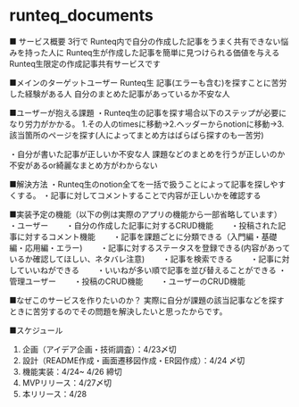 # runteq_documents
■ サービス概要
3行で
Runteq内で自分の作成した記事をうまく共有できない悩みを持った人に
Runteq生が作成した記事を簡単に見つけられる価値を与える
Runteq生限定の作成記事共有サービスです

■メインのターゲットユーザー
Runteq生
記事(エラーも含む)を探すことに苦労した経験がある人
自分のまとめた記事があっているか不安な人

■ユーザーが抱える課題
・Runteq生の記事を探す場合以下のステップが必要になり労力がかかる。
1.その人のtimesに移動→2.ヘッダーからnotionに移動→3.該当箇所のページを探す(人によってまとめ方はばらばら探すのも一苦労)

・自分が書いた記事が正しいか不安な人
課題などのまとめを行うが正しいのか不安があるor綺麗なまとめ方がわからない

■解決方法
・Runteq生のnotion全てを一括で扱うことによって記事を探しやすくする。
・記事に対してコメントすることで内容が正しいかを確認する

■実装予定の機能（以下の例は実際のアプリの機能から一部省略しています）
・ユーザー
　　・自分の作成した記事に対するCRUD機能
　　・投稿された記事に対するコメント機能
　　・記事を課題ごとに分類できる（入門編・基礎編・応用編・エラー)
　　・記事に対するステータスを登録できる(内容があっているか確認してほしい、ネタバレ注意)
　　・記事を検索できる
　　・記事に対していいねができる
　　・いいねが多い順で記事を並び替えることができる
・管理ユーザー
　　・投稿のCRUD機能
　　・ユーザーのCRUD機能

■なぜこのサービスを作りたいのか？
実際に自分が課題の該当記事などを探すときに苦労するのでその問題を解決したいと思ったからです。

■スケジュール
1. 企画（アイデア企画・技術調査）：4/23〆切
2. 設計（README作成・画面遷移図作成・ER図作成）：4/24 〆切
3. 機能実装：4/24~ 4/26 締切
4. MVPリリース：4/27〆切
5. 本リリース：4/28